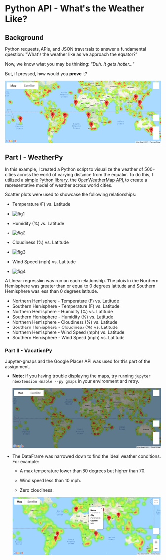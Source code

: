 # Python API - What's the Weather Like?

## Background

Python requests, APIs, and JSON traversals to answer a fundamental question: "What's the weather like as we approach the equator?"

Now, we know what you may be thinking: _"Duh. It gets hotter..."_

But, if pressed, how would you **prove** it?

![Equator](output_data/hotelmap.png)

## Part I - WeatherPy

In this example, I created a Python script to visualize the weather of 500+ cities across the world of varying distance from the equator. To do this, I utilized a [simple Python library](https://pypi.python.org/pypi/citipy), the [OpenWeatherMap API](https://openweathermap.org/api), to create a representative model of weather across world cities.

Scatter plots were used to showcase the following relationships:

* Temperature (F) vs. Latitude
* ![fig1](https://user-images.githubusercontent.com/28760237/123585877-ebca0280-d7b1-11eb-89b9-8f210077f17a.png)

* Humidity (%) vs. Latitude
* ![fig2](https://user-images.githubusercontent.com/28760237/123585898-f1274d00-d7b1-11eb-8d86-3109412da891.png)

* Cloudiness (%) vs. Latitude
* ![fig3](https://user-images.githubusercontent.com/28760237/123585909-f71d2e00-d7b1-11eb-894c-7a74c87ec1a1.png)

* Wind Speed (mph) vs. Latitude
* ![fig4](https://user-images.githubusercontent.com/28760237/123585972-0d2aee80-d7b2-11eb-9779-f7372a088f27.png)



A Linear regression was run on each relationship. The plots in the Northern Hemisphere was greater than or equal to 0 degrees latitude and Southern Hemisphere was less than 0 degrees latitude.

* Northern Hemisphere - Temperature (F) vs. Latitude
* Southern Hemisphere - Temperature (F) vs. Latitude
* Northern Hemisphere - Humidity (%) vs. Latitude
* Southern Hemisphere - Humidity (%) vs. Latitude
* Northern Hemisphere - Cloudiness (%) vs. Latitude
* Southern Hemisphere - Cloudiness (%) vs. Latitude
* Northern Hemisphere - Wind Speed (mph) vs. Latitude
* Southern Hemisphere - Wind Speed (mph) vs. Latitude


### Part II - VacationPy

Jupyter-gmaps and the Google Places API was used for this part of the assignment.

* **Note:** if you having trouble displaying the maps, try running `jupyter nbextension enable --py gmaps` in your environment and retry.



  ![heatmap](output_data/heatmapsdownloadmap.png)

* The DataFrame was narrowed down to find the ideal weather conditions. For example:

  * A max temperature lower than 80 degrees but higher than 70.

  * Wind speed less than 10 mph.

  * Zero cloudiness.

  ![hotel map](Images/hotel_map.png)
